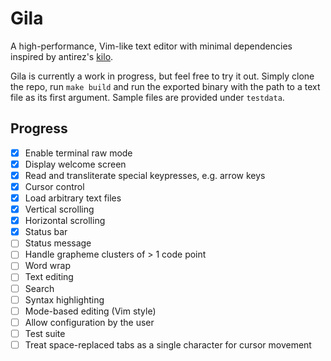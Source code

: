 # Gila
A high-performance, Vim-like text editor with minimal dependencies inspired by antirez's
[kilo](https://github.com/antirez/kilo).

Gila is currently a work in progress, but feel free to try it out. Simply clone the repo, run `make
build` and run the exported binary with the path to a text file as its first argument. Sample files
are provided under `testdata`.

## Progress
- [x] Enable terminal raw mode
- [x] Display welcome screen
- [x] Read and transliterate special keypresses, e.g. arrow keys
- [x] Cursor control
- [x] Load arbitrary text files
- [x] Vertical scrolling
- [x] Horizontal scrolling
- [x] Status bar
- [ ] Status message
- [ ] Handle grapheme clusters of > 1 code point
- [ ] Word wrap
- [ ] Text editing
- [ ] Search
- [ ] Syntax highlighting
- [ ] Mode-based editing (Vim style)
- [ ] Allow configuration by the user
- [ ] Test suite
- [ ] Treat space-replaced tabs as a single character for cursor movement
